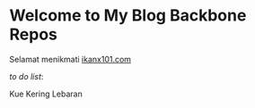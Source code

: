 # __Welcome to My Blog Backbone Repos__

Selamat menikmati [ikanx101.com](https://ikanx101.com/)

_to do list_:

Kue Kering Lebaran
